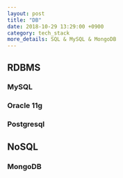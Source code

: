 ```yaml
---
layout: post
title: "DB"
date: 2018-10-29 13:29:00 +0900
category: tech_stack
more_details: SQL & MySQL & MongoDB
---
```


## RDBMS

### MySQL

### Oracle 11g

### Postgresql

## NoSQL

### MongoDB
